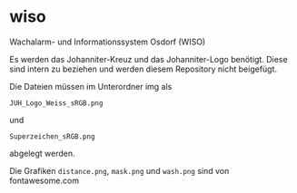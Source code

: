 # wiso
 Wachalarm- und Informationssystem Osdorf (WISO)

Es werden das Johanniter-Kreuz und das Johanniter-Logo benötigt. Diese sind intern zu beziehen und werden diesem Repository nicht beigefügt.

Die Dateien müssen im Unterordner img als 

```
JUH_Logo_Weiss_sRGB.png
```
und
```
Superzeichen_sRGB.png
```
abgelegt werden.

Die Grafiken ```distance.png```, ```mask.png``` und ```wash.png``` sind von fontawesome.com
